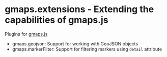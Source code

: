 gmaps.extensions - Extending the capabilities of gmaps.js
=================================================================
Plugins for [gmaps.js](http://github.com/hpneo/gmaps)

* gmaps.geojson: Support for working with GeoJSON objects
* gmaps.markerFilter: Support for filtering markers using `detail` attribute